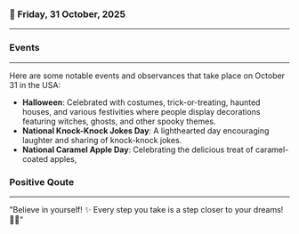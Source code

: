 ### 📅 Friday, 31 October, 2025
------
### Events
------
Here are some notable events and observances that take place on October 31 in the USA:

- **Halloween**: Celebrated with costumes, trick-or-treating, haunted houses, and various festivities where people display decorations featuring witches, ghosts, and other spooky themes.
- **National Knock-Knock Jokes Day**: A lighthearted day encouraging laughter and sharing of knock-knock jokes.
- **National Caramel Apple Day**: Celebrating the delicious treat of caramel-coated apples,
### Positive Qoute
------
"Believe in yourself! ✨ Every step you take is a step closer to your dreams! 🌟💪"
